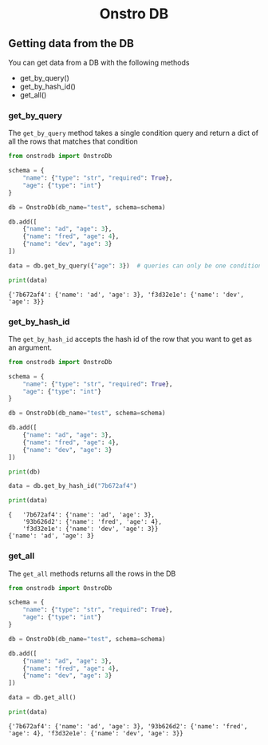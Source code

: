 <h1 align="center"> Onstro DB </h1>

## Getting data from the DB

You can get data from a DB with the following methods

- get_by_query()
- get_by_hash_id()
- get_all()

### get_by_query

The `get_by_query` method takes a single condition query and return a dict of all the rows that matches that condition

```python
from onstrodb import OnstroDb

schema = {
    "name": {"type": "str", "required": True},
    "age": {"type": "int"}
}

db = OnstroDb(db_name="test", schema=schema)

db.add([
    {"name": "ad", "age": 3},
    {"name": "fred", "age": 4},
    {"name": "dev", "age": 3}
])

data = db.get_by_query({"age": 3})  # queries can only be one condition long(There is a work around for this)

print(data)
```

    {'7b672af4': {'name': 'ad', 'age': 3}, 'f3d32e1e': {'name': 'dev', 'age': 3}}

### get_by_hash_id

The `get_by_hash_id` accepts the hash id of the row that you want to get as an argument.

```python
from onstrodb import OnstroDb

schema = {
    "name": {"type": "str", "required": True},
    "age": {"type": "int"}
}

db = OnstroDb(db_name="test", schema=schema)

db.add([
    {"name": "ad", "age": 3},
    {"name": "fred", "age": 4},
    {"name": "dev", "age": 3}
])

print(db)

data = db.get_by_hash_id("7b672af4")

print(data)
```

    {   '7b672af4': {'name': 'ad', 'age': 3},
        '93b626d2': {'name': 'fred', 'age': 4},
        'f3d32e1e': {'name': 'dev', 'age': 3}}
    {'name': 'ad', 'age': 3}

### get_all

The `get_all` methods returns all the rows in the DB

```python
from onstrodb import OnstroDb

schema = {
    "name": {"type": "str", "required": True},
    "age": {"type": "int"}
}

db = OnstroDb(db_name="test", schema=schema)

db.add([
    {"name": "ad", "age": 3},
    {"name": "fred", "age": 4},
    {"name": "dev", "age": 3}
])

data = db.get_all()

print(data)
```

    {'7b672af4': {'name': 'ad', 'age': 3}, '93b626d2': {'name': 'fred', 'age': 4}, 'f3d32e1e': {'name': 'dev', 'age': 3}}
